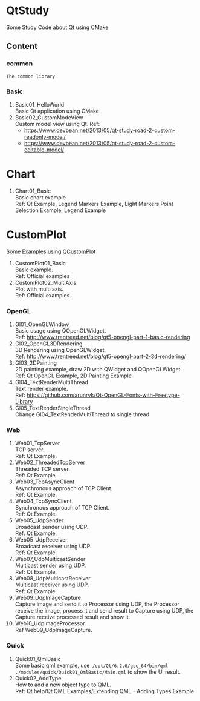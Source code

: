 # QtStudy
Some Study Code about Qt using CMake

## Content
### common
    The common library
### Basic
1. Basic01_HelloWorld  \
    Basic Qt application using CMake
2. Basic02_CustomModeView \
    Custom model view using Qt.
    Ref:
    - https://www.devbean.net/2013/05/qt-study-road-2-custom-readonly-model/
    - https://www.devbean.net/2013/05/qt-study-road-2-custom-editable-model/

# Chart
1. Chart01_Basic \
    Basic chart example. \
    Ref: Qt Example, Legend Markers Example, Light Markers Point Selection Example, Legend Example

# CustomPlot
Some Examples using [QCustomPlot](https://www.qcustomplot.com/)
1. CustomPlot01_Basic   \
    Basic example.  \
    Ref: Official examples
1. CustomPlot02_MultiAxis   \
    Plot with multi axis.   \
    Ref: Official examples

### OpenGL
1. Gl01_OpenGLWindow    \
    Basic usage using QOpenGLWidget. \
    Ref: http://www.trentreed.net/blog/qt5-opengl-part-1-basic-rendering
1. Gl02_OpenGL3DRendering   \
    3D Rendering using OpenGLWidget. \
    Ref: http://www.trentreed.net/blog/qt5-opengl-part-2-3d-rendering/
1. Gl03_2DPainting   \
    2D painting example, draw 2D with QWidget and QOpenGLWidget. \
    Ref: Qt OpenGL Example, 2D Painting Example
1. Gl04_TextRenderMultiThread  \
    Text render example. \
    Ref: https://github.com/arunrvk/Qt-OpenGL-Fonts-with-Freetype-Library
1. Gl05_TextRenderSingleThread  \
    Change Gl04_TextRenderMultiThread to single thread

### Web
1. Web01_TcpServer   \
    TCP server. \
    Ref: Qt Example.
1. Web02_ThreadedTcpServer \
    Threaded TCP server. \
    Ref: Qt Example.
1. Web03_TcpAsyncClient   \
    Asynchronous approach of TCP Client. \
    Ref: Qt Example.
1. Web04_TcpSyncClient   \
    Synchronous approach of TCP Client. \
    Ref: Qt Example.
1. Web05_UdpSender   \
    Broadcast sender using UDP. \
    Ref: Qt Example.
1. Web05_UdpReceiver \
    Broadcast receiver using UDP. \
    Ref: Qt Example.
1. Web07_UdpMulticastSender \
    Multicast sender using UDP. \
    Ref: Qt Example.
1. Web08_UdpMulticastReceiver \
    Multicast receiver using UDP. \
    Ref: Qt Example.
1. Web09_UdpImageCapture \
    Capture image and send it to Processor using UDP, the Processor receive the image, process it and send result to
    Capture using UDP, the Capture receive processed result and show it.
1. Web10_UdpImageProcessor   \
    Ref Web09_UdpImageCapture.

### Quick
1. Quick01_QmlBasic \
    Some basic qml example, use` /opt/Qt/6.2.0/gcc_64/bin/qml ./modules/quick/Quick01_QmlBasic/Main.qml` to show the UI result.
1. Quick02_AddType \
    How to add a new object type to QML.\
    Ref: Qt help/Qt QML Examples/Extending QML - Adding Types Example
